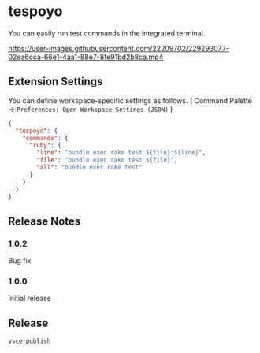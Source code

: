 # tespoyo

You can easily run test commands in the integrated terminal.



https://user-images.githubusercontent.com/22209702/229293077-02ea6cca-66e1-4aa1-88e7-8fe91bd2b8ca.mp4



## Extension Settings

You can define workspace-specific settings as follows.
( Command Palette -> `Preferences: Open Workspace Settings (JSON)` )

```json
{
  "tespoyo": {
    "commands": {
      "ruby": {
        "line": "bundle exec rake test ${file}:${line}",
        "file": "bundle exec rake test ${file}",
        "all": "bundle exec rake test"
      }
    }
  }
}
```

## Release Notes

### 1.0.2

Bug fix

### 1.0.0

Initial release

## Release

```
vsce publish
```
